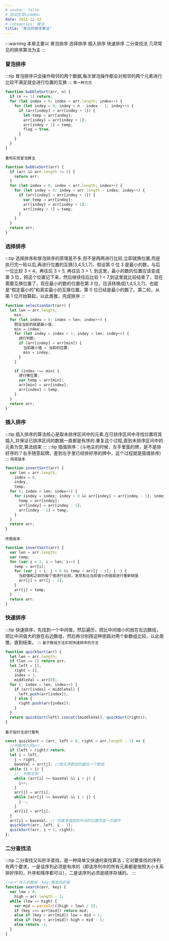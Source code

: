 ```yaml
---
# navbar: false
# 自动生成sideBar
date: 2021-12-12
# categories: 算法
title: "常见的排序算法"
---
```


:::warning
本章主要以 冒泡排序 选择排序 插入排序 快速排序 二分查找法 几项常见的排序算法为主
:::

### 冒泡排序

:::tip
冒泡排序只会操作相邻的两个数据,每次冒泡操作都会对相邻的两个元素进行比较不满足就会进行位置的互换
:::
`第一种方式`

```js
function bubbleSort(arr, n) {
  if (n <= 1) return;
  for (let index = 0; index < arr.length; index++) {
    for (let indey = 0; indey < n - index - 1; indey++) {
      if (arr[indey] > arr[indey + 1]) {
        let temp = arr[indey];
        arr[indey] = arr[indey + 1];
        arr[indey + 1] = temp;
        flag = true;
      }
    }
  }
}
```

`重构实现冒泡算法`

```js
function bubbleSort(arr) {
  if (arr && arr.length <= 1) {
    return arr;
  }
  for (let index = 0; index < arr.length; index++) {
    for (let indey = 0; indey < arr.length - index; indey++) {
      if (arr[indey] < arr[indey + 1]) {
        var temp = arr[indey];
        arr[indey] = arr[indey + 1];
        arr[indey + 1] = temp;
      }
    }
  }
  return arr;
}
```

### 选择排序

:::tip
选择排序和冒泡排序的原理差不多,但不是两两进行比较,立即就换位置,而是执行完一轮以后,再进行位置的互换[3,4,5,1,7]，假设第 0 位 3 是最小的数，与后一位比较 3 < 4，再往后 3 < 5, 再往后 3 > 1, 到这里，最小的数的位置应该变成第 3 位，把这个位置记下来，然后继续往后比较 1 < 7,到这里就比较结束了，现在需要互换位置了，现在最小的数的位置在第 3 位，应该转换成[1,4,5,3,7]，也就是“假定最小的”和真实最小的互换位置。第 0 位已经是最小的数了。第二轮，从第 1 位开始算起，以此类推，完成排序
:::

```js
function selectionSort(arr) {
  let len = arr.length,
    min;
  for (let index = 0; index < len; index++) {
    假设当前的就是最小值;
    min = index;
    for (let indey = index + 1; indey < len; indey++) {
      进行判断;
      if (arr[indey] < arr[min]) {
        当前最小值 = 当前的位置;
        min = indey;
      }
    }

    if (index !== min) {
      进行换位置;
      var temp = arr[min];
      arr[min] = arr[index];
      arr[index] = temp;
    }
  }
  return arr;
}
```

### 插入排序

:::tip
插入排序的算法核心是取未排序区间中的元素,在已排序区间中寻找位置将其插入,并保证已排序区间的数据一直都是有序的.重复这个过程,直到未排序区间中的元素为空,算法结束
:::
:::tip
插值排序：(斗地主的时候，左手里面的牌，是不是排好序的？右手随意起牌，差到左手里已经排好序的牌中，这个过程就是插值排序)
:::
`简易版本`

```js
function insertSort(arr) {
  var len = arr.length,
    index = 0,
    indey,
    temp;
  for (; index < len; index++) {
    for (indey = index; indey > 0 && arr[indey] < arr[indey - 1]; indey--) {
      temp = arr[indey];
      arr[indey] = arr[indey - 1];
      arr[indey - 1] = temp;
    }
  }
  return arr;
}
```

`终极版本`

```js
function insertSort(arr) {
  var len = arr.length;
  var temp;
  for (var i = 1; i < len; i++) {
    temp = arr[i];
    for (var j = i; j > 0 && temp < arr[j - 1]; j--) {
      当前值和之前的每个值进行比较，发现有比当前值小的值就进行重新赋值
      arr[j] = arr[j - 1];
    }
    arr[j] = temp;
  }
  return arr;
}
```

### 快速排序

:::tip
快速排序，先找到一个中间值，然后遍历，把比中间值小的放在左边数组，把比中间值大的放在右边数组，然后再分别按这种思路对两个新数组比较，以此类推，直到结束。
:::
`基于数组方法实现快速排序的方法`

```js
function quickSort(arr) {
  let len = arr.length;
  if (len <= 1) return arr;
  let left = [],
    right = [],
    index = 1,
    middleVal = arr[0];
  for (; index < len; index++) {
    if (arr[index] < middleVal) {
      left.push(arr[index]);
    } else {
      right.push(arr[index]);
    }
  }
  return quickSort(left).concat([middleVal], quickSort(right));
}
```

`基于指针法进行重构`

```js
const quickSort = (arr, left = 0, right = arr.length - 1) => {
  //判断传入的arr.
  if (left > right) return;
  let i = left,
    j = right,
    baseVal = arr[j]; //取无序数组的最后一个数值
  while (i < j) {
    //  判断左侧
    while (arr[i] <= baseVal && i < j) {
      i++;
    }
    arr[j] = arr[i];
    while (arr[j] >= baseVal && i < j) {
      j--;
    }
    arr[i] = arr[j];
  }
  arr[i] = baseVal; // 将基准值放到中间的位置完成一次循环
  quickSort(arr, left, i - 1);
  quickSort(arr, i + 1, right);
};
```

### 二分查找法

:::tip
二分查找又叫折半查找，是一种简单又快速的查找算法；它对要查找的序列有两个要求，一是该序列必须是有序的（即该序列中的所有元素都是按照大小关系排好序的，升序和降序都可以），二是该序列必须是顺序存储的。
:::

```js
//arr:传入的数组  key:要查找的值
function search(arr, key) {
  var low = 0,
    high = arr.length - 1;
  while (low <= high) {
    var mid = parseInt((high + low) / 2);
    if (key === arr[mid]) return mid;
    else if (key > arr[mid]) low = mid + 1;
    else if (key < arr[mid]) high = mid - 1;
    else return -1;
  }
}
```
